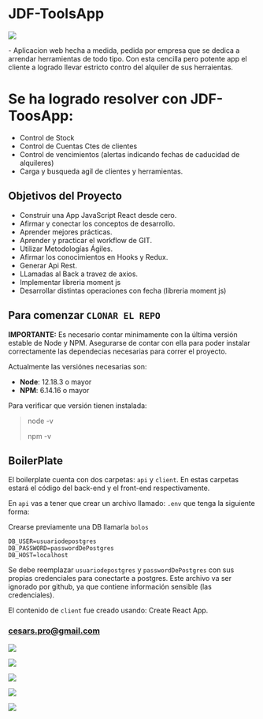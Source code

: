 # JDF-ToolsApp
<p align='left'>
    <img src='https://i.ibb.co/VJVg0g3/jdf-portada.png' </img>
</p>
- Aplicacion web hecha a medida, pedida por empresa que se dedica a arrendar herramientas de todo tipo. Con esta cencilla pero potente app el cliente a logrado llevar estricto contro del alquiler de sus herraientas.

# Se ha logrado resolver con JDF-ToosApp:
* Control de Stock
* Control de Cuentas Ctes de clientes
* Control de vencimientos (alertas indicando fechas de caducidad de alquileres)
* Carga y busqueda agil de clientes y herramientas.

## Objetivos del Proyecto

- Construir una App JavaScript React desde cero.
- Afirmar y conectar los conceptos de desarrollo.
- Aprender mejores prácticas.
- Aprender y practicar el workflow de GIT.
- Utilizar Metodologías Ágiles.
- Afirmar los conocimientos en Hooks y Redux.
- Generar Api Rest.
- LLamadas al Back a travez de axios.
- Implementar libreria moment js
- Desarrollar distintas operaciones con fecha (libreria moment js)

## Para comenzar `CLONAR EL REPO`

__IMPORTANTE:__ Es necesario contar minimamente con la última versión estable de Node y NPM. Asegurarse de contar con ella para poder instalar correctamente las dependecias necesarias para correr el proyecto.

Actualmente las versiónes necesarias son:

 * __Node__: 12.18.3 o mayor
 * __NPM__: 6.14.16 o mayor

Para verificar que versión tienen instalada:

> node -v
>
> npm -v

## BoilerPlate

El boilerplate cuenta con dos carpetas: `api` y `client`. En estas carpetas estará el código del back-end y el front-end respectivamente.

En `api` vas a tener que crear un archivo llamado: `.env` que tenga la siguiente forma:

Crearse previamente una DB llamarla `bolos`

```
DB_USER=usuariodepostgres
DB_PASSWORD=passwordDePostgres
DB_HOST=localhost
```

Se debe reemplazar `usuariodepostgres` y `passwordDePostgres` con sus propias credenciales para conectarte a postgres. Este archivo va ser ignorado por github, ya que contiene información sensible (las credenciales).

El contenido de `client` fue creado usando: Create React App.

### cesars.pro@gmail.com

<p align='left'>
    <img src='https://i.ibb.co/9cpH4hj/add-Client.png' </img>
</p>
<p align='left'>
    <img src='https://i.ibb.co/nkKNWx3/chua.png' </img>
</p>
<p align='left'>
    <img src='https://i.ibb.co/qsG1mNs/herramientas.png' </img>
</p>
<p align='left'>
    <img src='https://i.ibb.co/GH91Ktq/home.png' </img>
</p>
<p align='left'>
    <img src='https://i.ibb.co/VVj3p5f/Tools.png' </img>
</p>


 

